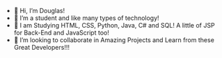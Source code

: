 - 👋 Hi, I’m Douglas!
- 👀 I’m a student and like many types of technology!
- 🌱 I am Studying HTML, CSS, Python, Java, C# and SQL! A little of JSP for Back-End and JavaScript too!
- 💞️ I’m looking to collaborate in Amazing Projects and Learn from these Great Developers!!!

<!---
DougNSantos/DougNSantos is a ✨ special ✨ repository because its `README.md` (this file) appears on your GitHub profile.
You can click the Preview link to take a look at your changes.
--->
